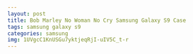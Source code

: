 ```yaml
---
layout: post
title: Bob Marley No Woman No Cry Samsung Galaxy S9 Case
tags: samsung galaxy s9
categories: samsung
img: 1UVgcC1KnUSGu7yktjeqRjI-uIV5C_t-r
---
```

